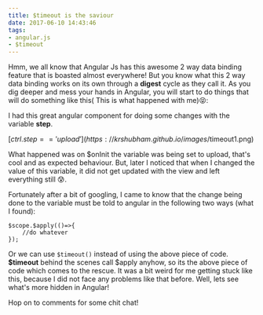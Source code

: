 ```yaml
---
title: $timeout is the saviour
date: 2017-06-10 14:43:46
tags:
- angular.js
- $timeout
---
```


Hmm, we all know that Angular Js has this awesome 2 way data binding feature that is boasted almost everywhere! But you know what this 2 way data binding works on its own through a **digest** cycle as they call it. As you dig deeper and mess your hands in Angular, you will start to do things that will do something like this( This is what happened with me)😝:

I had this great angular component for doing some changes with the variable **step**.

[$ctrl.step == 'upload'](https://krshubham.github.io/images/$timeout1.png)

What happened was on $onInit the variable was being set to upload, that's cool and as expected behaviour. But, later I noticed that when I changed the value of this variable, it did not get updated with the view and left everything still 😰.

Fortunately after a bit of googling, I came to know that the change being done to the variable must be told to angular in the following two ways (what I found):

```
$scope.$apply(()=>{
	//do whatever
});
```

Or we can use ``` $timeout() ``` instead of using the above piece of code. **$timeout** behind the scenes call $apply anyhow, so its the above piece of code which comes to the rescue. It was a bit weird for me getting stuck like this, because I did not face any problems like that before. Well, lets see what's more hidden in Angular!

Hop on to comments for some chit chat!

